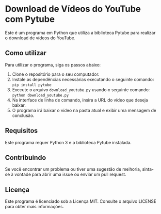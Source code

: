# Download de Vídeos do YouTube com Pytube

Este é um programa em Python que utiliza a biblioteca Pytube para realizar o download de vídeos do YouTube. 

## Como utilizar

Para utilizar o programa, siga os passos abaixo:

1. Clone o repositório para o seu computador.
2. Instale as dependências necessárias executando o seguinte comando: `pip install pytube`
3. Execute o arquivo `download_youtube.py` usando o seguinte comando: `python download_youtube.py`
4. Na interface de linha de comando, insira a URL do vídeo que deseja baixar.
5. O programa irá baixar o vídeo na pasta atual e exibir uma mensagem de conclusão.

## Requisitos

Este programa requer Python 3 e a biblioteca Pytube instalada.

## Contribuindo

Se você encontrar um problema ou tiver uma sugestão de melhoria, sinta-se à vontade para abrir uma issue ou enviar um pull request.

## Licença

Este programa é licenciado sob a Licença MIT. Consulte o arquivo LICENSE para obter mais informações.
